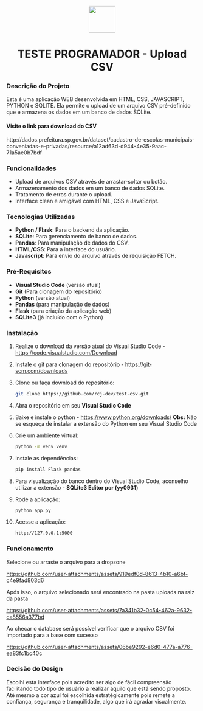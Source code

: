 <p align="center">
  <img src="https://github.com/user-attachments/assets/c41bcc26-c3da-4234-a65a-536839874da2" width="70" align="center"/>
</p>

<h1 align="center">TESTE PROGRAMADOR - Upload CSV</h1>

<h3>Descrição do Projeto</h3>
<p>Esta é uma aplicação WEB desenvolvida em HTML, CSS, JAVASCRIPT, PYTHON e SQLITE. Ela permite o upload de um arquivo CSV pré-definido que e armazena os dados em um banco de dados SQLite.</p>
<h4>Visite o link para download do CSV</h4>
http://dados.prefeitura.sp.gov.br/dataset/cadastro-de-escolas-municipais-conveniadas-e-privadas/resource/a12ad63d-d944-4e35-9aac-71a5ae0b7bdf

<h3>Funcionalidades</h3>

- Upload de arquivos CSV através de arrastar-soltar ou botão.
- Armazenamento dos dados em um banco de dados SQLite.
- Tratamento de erros durante o upload.
- Interface clean e amigável com HTML, CSS e JavaScript.

<h3>Tecnologias Utilizadas</h3>

- **Python / Flask**: Para o backend da aplicação.
- **SQLite**: Para gerenciamento de banco de dados.
- **Pandas**: Para manipulação de dados do CSV.
- **HTML/CSS**: Para a interface do usuário.
- **Javascript**: Para envio do arquivo através de requisição FETCH.

<h3>Pré-Requisitos</h3>

- **Visual Studio Code** (versão atual)
- **Git** (Para clonagem do repositório)
- **Python** (versão atual)
- **Pandas** (para manipulação de dados)
- **Flask** (para criação da aplicação web)
- **SQLite3** (já incluído com o Python)

<h3>Instalação</h3>

1. Realize o download da versão atual do Visual Studio Code - https://code.visualstudio.com/Download
2. Instale o git para clonagem do repositório - https://git-scm.com/downloads

3. Clone ou faça download do repositório:
   ```bash
   git clone https://github.com/rcj-dev/test-csv.git
   
4. Abra o repositório em seu **Visual Studio Code**
5. Baixe e instale o python - https://www.python.org/downloads/
**Obs:** Não se esqueça de instalar a extensão do Python em seu Visual Studio Code

6. Crie um ambiente virtual:
    ```bash
    python -m venv venv

7. Instale as dependências:
    ```bash
    pip install Flask pandas

8. Para visualização do banco dentro do Visual Studio Code, aconselho utilizar a extensão - **SQLite3 Editor por (yy0931)**

5. Rode a aplicação:
    ```bash
    python app.py

6. Acesse a aplicação:
    ```bash
    http://127.0.0.1:5000

<h3>Funcionamento</h3>
<p>Selecione ou arraste o arquivo para a dropzone</p>

https://github.com/user-attachments/assets/919edf0d-8613-4b10-a6bf-c4e9fad803d6

<p>Após isso, o arquivo selecionado será encontrado na pasta uploads na raiz da pasta</p>

https://github.com/user-attachments/assets/7a341b32-0c54-462a-9632-ca8556a377bd

<p>Ao checar o database será possível verificar que o arquivo CSV foi importado para a base com sucesso</p>

https://github.com/user-attachments/assets/06be9292-e6d0-477a-a776-ea83fc1bc40c

<h3>Decisão do Design</h3>
<p>Escolhi esta interface pois acredito ser algo de fácil compreensão facilitando todo tipo de usuário a realizar aquilo que está sendo proposto. Até mesmo a cor azul foi escolhida estratégicamente pois remete a confiança, segurança e tranquilidade, algo que irá agradar visualmente.</p>
